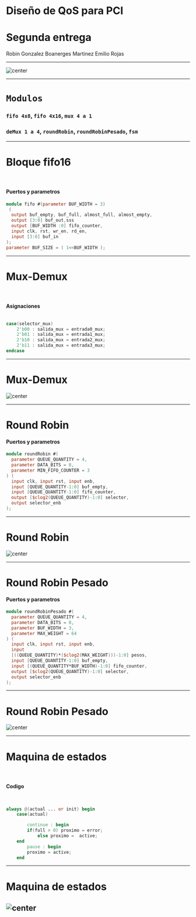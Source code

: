 <!-- $theme: default -->

# Diseño de QoS para PCI

Segunda entrega
===

Robin Gonzalez
Boanerges Martinez
Emilio Rojas


---

![center](presentacion-2/Proyecto2.svg)

---

# ```Modulos```

###  ```fifo 4x8```, ```fifo 4x16```, ```mux 4 a 1```

### ```deMux 1 a 4```, ```roundRobin```, ```roundRobinPesado```, ```fsm```

---

# Bloque fifo16
<br >

#### Puertos y parametros
```verilog
module fifo #(parameter BUF_WIDTH = 3)
 (
  output buf_empty, buf_full, almost_full, almost_empty, 
  output [3:0] buf_out,sss
  output [BUF_WIDTH :0] fifo_counter, 
  input clk, rst, wr_en, rd_en, 
  input [3:0] buf_in
);
parameter BUF_SIZE = ( 1<<BUF_WIDTH );
```
  
---

# Mux-Demux
<br >

#### Asignaciones

```verilog

case(selector_mux)
    2'b00 : salida_mux = entrada0_mux;
    2'b01 : salida_mux = entrada1_mux;
    2'b10 : salida_mux = entrada2_mux;
    2'b11 : salida_mux = entrada3_mux;
endcase
```
---

# Mux-Demux


![center](presentacion-2/TestMuxDemux.png)

---

# Round Robin

#### Puertos y parametros

```verilog
module roundRobin #(
  parameter QUEUE_QUANTITY = 4, 
  parameter DATA_BITS = 8, 
  parameter MIN_FIFO_COUNTER = 3
) (
  input clk, input rst, input enb,
  input [QUEUE_QUANTITY-1:0] buf_empty,
  input [QUEUE_QUANTITY-1:0] fifo_counter,
  output [$clog2(QUEUE_QUANTITY)-1:0] selector,
  output selector_enb
);

```
---



# Round Robin


![center](presentacion-2/testRoundRobin.png)

---


# Round Robin Pesado

#### Puertos y parametros

```verilog
module roundRobinPesado #(
  parameter QUEUE_QUANTITY = 4,
  parameter DATA_BITS = 8,
  parameter BUF_WIDTH = 3,
  parameter MAX_WEIGHT = 64
) (
  input clk, input rst, input enb,
  input 
  [((QUEUE_QUANTITY)*($clog2(MAX_WEIGHT)))-1:0] pesos,
  input [QUEUE_QUANTITY-1:0] buf_empty,
  input [(QUEUE_QUANTITY*BUF_WIDTH)-1:0] fifo_counter,
  output [$clog2(QUEUE_QUANTITY)-1:0] selector,
  output selector_enb
);

```
---


# Round Robin Pesado


![center](presentacion-2/testRoundRobinPesado.png)

---
# Maquina de estados
<br >

#### Codigo

```verilog


always @(actual ... or init) begin
	case(actual)

		continue : begin 
		if(full > 0) proximo = error;
			else proximo =  active;
	end
		pause : begin 
		proximo = active;
	end  

```

---

# Maquina de estados

![center](presentacion-2/fsm.png)
---











